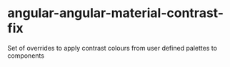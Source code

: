 # angular-angular-material-contrast-fix
Set of overrides to apply contrast colours from user defined palettes to components
